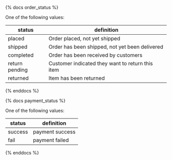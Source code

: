 {% docs order_status %}
	
One of the following values: 

| status         | definition                                       |
|----------------|--------------------------------------------------|
| placed         | Order placed, not yet shipped                    |
| shipped        | Order has been shipped, not yet been delivered   |
| completed      | Order has been received by customers             |
| return pending | Customer indicated they want to return this item |
| returned       | Item has been returned                           |

{% enddocs %}

{% docs payment_status %}
	
One of the following values: 

| status         | definition                                       |
|----------------|--------------------------------------------------|
| success        | payment success                                  |
| fail           | payment failed                                   |

{% enddocs %}